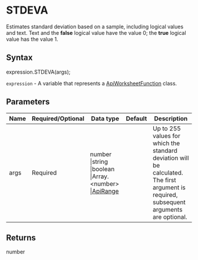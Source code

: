 # STDEVA

Estimates standard deviation based on a sample, including logical values and text. Text and the **false** logical value have the value 0; the **true** logical value has the value 1.

## Syntax

expression.STDEVA(args);

`expression` - A variable that represents a [ApiWorksheetFunction](../ApiWorksheetFunction.md) class.

## Parameters

| **Name** | **Required/Optional** | **Data type** | **Default** | **Description** |
| ------------- | ------------- | ------------- | ------------- | ------------- |
| args | Required | number &#124;string &#124;boolean &#124;Array.&lt;number&gt; &#124;[ApiRange](../../ApiRange/ApiRange.md) |  | Up to 255 values for which the standard deviation will be calculated. The first argument is required, subsequent arguments are optional. |

## Returns

number